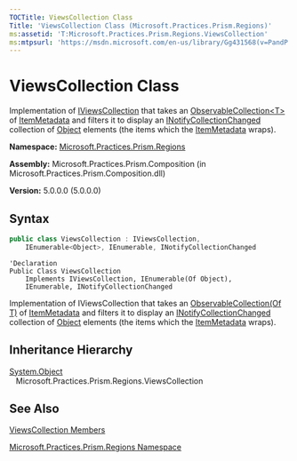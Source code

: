 ```yaml
---
TOCTitle: ViewsCollection Class
Title: 'ViewsCollection Class (Microsoft.Practices.Prism.Regions)'
ms:assetid: 'T:Microsoft.Practices.Prism.Regions.ViewsCollection'
ms:mtpsurl: 'https://msdn.microsoft.com/en-us/library/Gg431568(v=PandP.50)'
---
```



# ViewsCollection Class

Implementation of [IViewsCollection](https://msdn.microsoft.com/en-us/library/microsoft.practices.prism.regions.iviewscollection(v=pandp.50)) that takes an [ObservableCollection&lt;T&gt;](http://msdn.microsoft.com/en-us/library/ms668604) of [ItemMetadata](https://msdn.microsoft.com/en-us/library/microsoft.practices.prism.regions.itemmetadata(v=pandp.50)) and filters it to display an [INotifyCollectionChanged](http://msdn.microsoft.com/en-us/library/ms668629) collection of [Object](http://msdn.microsoft.com/en-us/library/e5kfa45b) elements (the items which the [ItemMetadata](https://msdn.microsoft.com/en-us/library/microsoft.practices.prism.regions.itemmetadata(v=pandp.50)) wraps).

**Namespace:** [Microsoft.Practices.Prism.Regions](https://msdn.microsoft.com/en-us/library/microsoft.practices.prism.regions(v=pandp.50))

**Assembly:** Microsoft.Practices.Prism.Composition (in Microsoft.Practices.Prism.Composition.dll)

**Version:** 5.0.0.0 (5.0.0.0)

## Syntax

```C#
public class ViewsCollection : IViewsCollection, 
	IEnumerable<Object>, IEnumerable, INotifyCollectionChanged
``` 

```VB
'Declaration
Public Class ViewsCollection
	Implements IViewsCollection, IEnumerable(Of Object), 
	IEnumerable, INotifyCollectionChanged
```	

Implementation of IViewsCollection that takes an [ObservableCollection(Of T)](http://msdn.microsoft.com/en-us/library/ms668604) of [ItemMetadata](https://msdn.microsoft.com/en-us/library/microsoft.practices.prism.regions.itemmetadata(v=pandp.50)) and filters it to display an [INotifyCollectionChanged](http://msdn.microsoft.com/en-us/library/ms668629) collection of [Object](http://msdn.microsoft.com/en-us/library/e5kfa45b) elements (the items which the [ItemMetadata](https://msdn.microsoft.com/en-us/library/microsoft.practices.prism.regions.itemmetadata(v=pandp.50)) wraps).

## Inheritance Hierarchy

[System.Object](http://msdn.microsoft.com/en-us/library/e5kfa45b)<br/>
    Microsoft.Practices.Prism.Regions.ViewsCollection

## See Also

[ViewsCollection Members](https://msdn.microsoft.com/en-us/library/microsoft.practices.prism.regions.viewscollection_members(v=pandp.50))

[Microsoft.Practices.Prism.Regions Namespace](https://msdn.microsoft.com/en-us/library/microsoft.practices.prism.regions(v=pandp.50))


